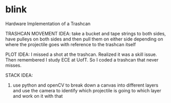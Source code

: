 # blink
Hardware Implementation of a Trashcan

TRASHCAN MOVEMENT IDEA: 
take a bucket and tape strings to both sides, have pulleys on both sides and then pull them on either side depending on where the projectile goes with reference to the trashcan itself

PLOT IDEA: 
I missed a shot at the trashcan.
Realized it was a skill issue.
Then remembered I study ECE at UofT.
So I coded a trashcan that never misses.

STACK IDEA: 
1. use python and openCV to break down a canvas into different layers and use the camera to identify which projectile is going to which layer and work on it with that
